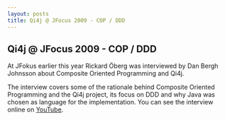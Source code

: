 ```yaml
---
layout: posts
title: Qi4j @ JFocus 2009 - COP / DDD
---
```

## Qi4j @ JFocus 2009 - COP / DDD

At JFokus earlier this year Rickard Öberg was interviewed by Dan Bergh Johnsson about Composite Oriented Programming and Qi4j.

The interview covers some of the rationale behind Composite Oriented Programming and the Qi4j project, its focus on DDD and why Java was chosen as language for the implementation. You can see the interview online on [YouTube](http://www.youtube.com/watch?v=RcJqcJND42s).
